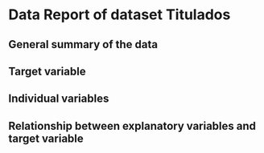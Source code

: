 # Data Report of dataset Titulados

## General summary of the data


## Target variable

## Individual variables



## Relationship between explanatory variables and target variable




